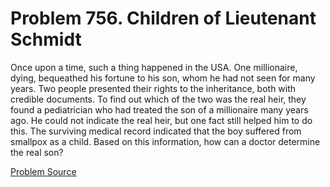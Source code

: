 # Problem 756. Children of Lieutenant Schmidt

Once upon a time, such a thing happened in the USA. One millionaire, dying, bequeathed his fortune to his son, whom he had not seen for many years. Two people presented their rights to the inheritance, both with credible documents. To find out which of the two was the real heir, they found a pediatrician who had treated the son of a millionaire many years ago. He could not indicate the real heir, but one fact still helped him to do this. The surviving medical record indicated that the boy suffered from smallpox as a child. Based on this information, how can a doctor determine the real son?

[Problem Source](https://www.trizland.ru/tasks/5361/)